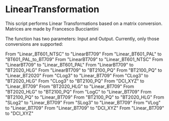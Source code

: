 # LinearTransformation
This script performs Linear Transformations based on a matrix conversion. Matrices are made by Francesco Bucciantini

The function has two parameters: Input and Output.
Currently, only those conversions are supported:

From "Linear_BT601_NTSC" to "LinearBT709"
From "Linear_BT601_PAL"  to "BT601_PAL_to_BT709"
From "LinearBT709"       to "Linear_BT601_NTSC"
From "LinearBT709"       to "Linear_BT601_PAL"
From "LinearBT709"       to "BT2020_HLG"
From "LinearBT709"       to "BT2100_PQ"
From "BT2100_PQ"         to "Linear_BT2020"
From "CLog3"             to "Linear_BT709"
From "CLog3"             to "BT2020_HLG"
From "CLog3"             to "BT2100_PQ"
From "DCI_XYZ"           to "Linear_BT709"
From "BT2020_HLG"        to "Linear_BT709"
From "BT2020_HLG"        to "BT2100_PQ"
From "LogC"              to "Linear_BT709"
From "BT2100_PQ"         to "Linear_BT709"
From "BT2100_PQ"         to "BT2020_HLG"
From "SLog2"             to "Linear_BT709"
From "SLog3"             to "Linear_BT709"
From "VLog"              to "Linear_BT709"
From "Linear_BT709"      to "DCI_XYZ"
From "Linear_BT709"      to "DCI_XYZ"
